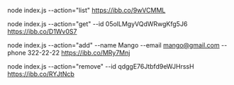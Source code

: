 node index.js --action="list"
https://ibb.co/9wVCMML

node index.js --action="get" --id 05olLMgyVQdWRwgKfg5J6
https://ibb.co/D1Wv0S7

node index.js --action="add" --name Mango --email mango@gmail.com --phone 322-22-22
https://ibb.co/MRy7Mnj

node index.js --action="remove" --id qdggE76Jtbfd9eWJHrssH
https://ibb.co/RYJtNcb
